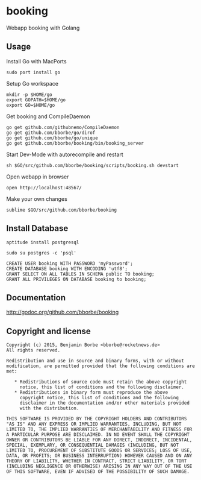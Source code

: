 booking
============

Webapp booking with Golang

Usage
-----

Install Go with MacPorts

    sudo port install go

Setup Go workspace

    mkdir -p $HOME/go
    export GOPATH=$HOME/go
    export GO=$HOME/go

Get booking and CompileDaemon

    go get github.com/githubnemo/CompileDaemon
    go get github.com/bborbe/go/dirof
    go get github.com/bborbe/go/unique
    go get github.com/bborbe/booking/bin/booking_server

Start Dev-Mode with autorecompile and restart

    sh $GO/src/github.com/bborbe/booking/scripts/booking.sh devstart

Open webapp in browser

    open http://localhost:48567/

Make your own changes

    sublime $GO/src/github.com/bborbe/booking

Install Database
----------------
```
aptitude install postgresql
```

```
sudo su postgres -c 'psql'
```

```
CREATE USER booking WITH PASSWORD 'myPassword';
CREATE DATABASE booking WITH ENCODING 'utf8';
GRANT SELECT ON ALL TABLES IN SCHEMA public TO booking;
GRANT ALL PRIVILEGES ON DATABASE booking to booking;
```

Documentation
-------------

http://godoc.org/github.com/bborbe/booking

Copyright and license
---------------------

    Copyright (c) 2015, Benjamin Borbe <bborbe@rocketnews.de>
    All rights reserved.

    Redistribution and use in source and binary forms, with or without
    modification, are permitted provided that the following conditions are
    met:

       * Redistributions of source code must retain the above copyright
         notice, this list of conditions and the following disclaimer.
       * Redistributions in binary form must reproduce the above
         copyright notice, this list of conditions and the following
         disclaimer in the documentation and/or other materials provided
         with the distribution.

    THIS SOFTWARE IS PROVIDED BY THE COPYRIGHT HOLDERS AND CONTRIBUTORS
    "AS IS" AND ANY EXPRESS OR IMPLIED WARRANTIES, INCLUDING, BUT NOT
    LIMITED TO, THE IMPLIED WARRANTIES OF MERCHANTABILITY AND FITNESS FOR
    A PARTICULAR PURPOSE ARE DISCLAIMED. IN NO EVENT SHALL THE COPYRIGHT
    OWNER OR CONTRIBUTORS BE LIABLE FOR ANY DIRECT, INDIRECT, INCIDENTAL,
    SPECIAL, EXEMPLARY, OR CONSEQUENTIAL DAMAGES (INCLUDING, BUT NOT
    LIMITED TO, PROCUREMENT OF SUBSTITUTE GOODS OR SERVICES; LOSS OF USE,
    DATA, OR PROFITS; OR BUSINESS INTERRUPTION) HOWEVER CAUSED AND ON ANY
    THEORY OF LIABILITY, WHETHER IN CONTRACT, STRICT LIABILITY, OR TORT
    (INCLUDING NEGLIGENCE OR OTHERWISE) ARISING IN ANY WAY OUT OF THE USE
    OF THIS SOFTWARE, EVEN IF ADVISED OF THE POSSIBILITY OF SUCH DAMAGE.
